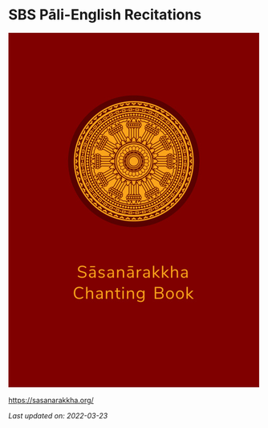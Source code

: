# SBS Pāli-English Recitations

<div class="titlepage-cover">

![SBS Pāli-English Recitations](./includes/images/reference-desktop-cover.jpg)

</div>

<https://sasanarakkha.org/>

<div>
<p><em>Last updated on: 2022-03-23</em></p>
</div>


